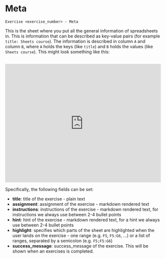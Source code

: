 # Meta

```
Exercise <exercise_number> - Meta
```

This is the sheet where you put all the general information of spreadsheets in. This is information
that can be described as key-value pairs (for example `title: Sheets course`). The information is
described in column `A` and column `B`, where `A` holds the keys (like `title`) and `B` holds the
values (like `Sheets course`). This might look something like this:

<br>

<iframe
  src="https://docs.google.com/spreadsheets/u/1/d/e/2PACX-1vRdin0SI-FS9SOGrvy1yOnbn5-vWjfI-_38Ea0mYa8-Etg8clafBsxXwTt6jZ4FM2g-Yru5Zys1LZtJ/pubhtml?gid=879287969&single=true"
  style="width:100%;height:385px;border:none"
></iframe>

<br>

Specifically, the following fields can be set:

* **title**: title of the exercise - plain text
* **assignment**: assignment of the exercise - markdown rendered text
* **instructions**: instructions of the exercise - markdown rendered text, for instructions we
  always use between 2-4 bullet points
* **hint**: hint of the exercise - markdown rendered text, for a hint we always use between 2-4
  bullet points
* **highlight**: specifies which parts of the sheet are highlighted when the user lands on the
  exercise - one range (e.g. `F5`, `F5:G6`, ...) or a list of ranges, separated by a semicolon
  (e.g. `F5;F5:G6`)
* **success_message**: success_message of the exercise. This will be shown when an exercises is
  completed.

